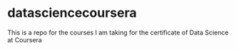 # datasciencecoursera
This is a repo for the courses I am taking for the certificate of Data Science at Coursera
